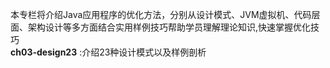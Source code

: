 本专栏将介绍Java应用程序的优化方法，分别从设计模式、JVM虚拟机、代码层面、架构设计等多方面结合实用样例技巧帮助学员理解理论知识,快速掌握优化技巧
<br/>
**ch03-design23**
  :介绍23种设计模式以及样例剖析